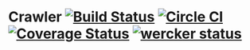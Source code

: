 # Crawler [![Build Status](https://drone.io/github.com/fanyang01/crawler/status.png)](https://drone.io/github.com/fanyang01/crawler/latest) [![Circle CI](https://circleci.com/gh/fanyang01/crawler.svg?style=svg)](https://circleci.com/gh/fanyang01/crawler) [![Coverage Status](https://coveralls.io/repos/fanyang01/crawler/badge.svg?branch=master&service=github)](https://coveralls.io/github/fanyang01/crawler?branch=dev) [![wercker status](https://app.wercker.com/status/89b2f8d0d53a17de1b39b5195315f23e/m "wercker status")](https://app.wercker.com/project/bykey/89b2f8d0d53a17de1b39b5195315f23e)
